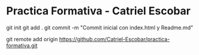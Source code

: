 # Practica Formativa - Catriel Escobar


git init
git add .
git commit -m "Commit inicial con index.html y Readme.md"

git remote add origin https://github.com/Catriel-Escobar/practica-formativa.git